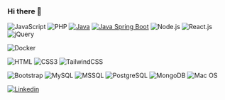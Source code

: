 ### Hi there 👋



![JavaScript](https://img.shields.io/badge/JavaScript-F7DF1E?style=flat-square&logo=javascript&logoColor=black)
![PHP](https://img.shields.io/badge/PHP-777BB4?style=flat-square&logo=php&logoColor=white)
[![Java](https://img.shields.io/badge/Java-007396?style=flat-square&logo=java&logoColor=white)](https://www.oracle.com/java/)
[![Java Spring Boot](https://img.shields.io/badge/Java%20Spring%20Boot-6DB33F?style=flat-square&logo=spring&logoColor=white)](https://spring.io/projects/spring-boot)
![Node.js](https://img.shields.io/badge/Node.js-43853D?style=flat-square&logo=node.js&logoColor=white)
![React.js](https://img.shields.io/badge/React.js-0081CB?style=flat-square&logo=react&logoColor=61DAFB)
![jQuery](https://img.shields.io/badge/jQuery-0769AD?style=flat-square&logo=jquery&logoColor=white)



![Docker](https://img.shields.io/badge/Docker-0CC1F3?style=flat-square&logo=docker&logoColor=white)




![HTML](https://img.shields.io/badge/HTML5-E34F26?style=flat-square&logo=html5&logoColor=white)
![CSS3](https://img.shields.io/badge/CSS3-1572B6?style=flat-square&logo=css3&logoColor=white)
![TailwindCSS](https://img.shields.io/badge/Tailwind_CSS-38B2AC?style=flat-square&logo=tailwind-css&logoColor=white)



![Bootstrap](https://img.shields.io/badge/Bootstrap-563D7C?style=flat-square&logo=bootstrap&logoColor=white)
![MySQL](https://img.shields.io/badge/MySQL-005C84?style=flat-square&logo=mysql&logoColor=white)
![MSSQL](https://img.shields.io/badge/MSSQL-CC2927?style=flat-square&logo=microsoft-sql-server&logoColor=white)
![PostgreSQL](https://img.shields.io/badge/PostgreSQL-336791?style=flat-square&logo=postgresql&logoColor=white)
![MongoDB](https://img.shields.io/badge/MongoDB-47A248?style=flat-square&logo=mongodb&logoColor=white)
![Mac OS](https://img.shields.io/badge/macOS-000000?style=flat-square&logo=apple&logoColor=white)

[![Linkedin](https://img.shields.io/badge/LinkedIn-0077B5?style=flat-square&logo=linkedin&logoColor=white)](https://www.linkedin.com/in/tamanna-rahman-diu/) 
